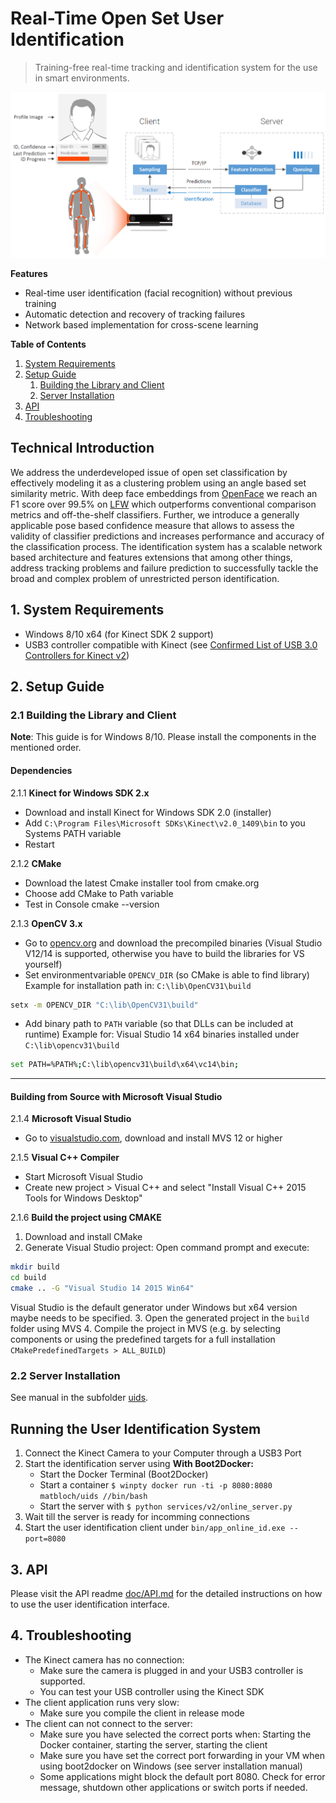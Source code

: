 # Real-Time Open Set User Identification
> Training-free real-time tracking and identification system for the use in smart environments.


![System Overview](/doc/img/system_overview.png)



**Features**
- Real-time user identification (facial recognition) without previous training
- Automatic detection and recovery of tracking failures
- Network based implementation for cross-scene learning

**Table of Contents**
1. [System Requirements](#1-system-requirements)  
2. [Setup Guide](#2-setup-guide) 
	1. [Building the Library and Client](#21-building-the-library-and-client)
  	2. [Server Installation](#22-server-installation)
3. [API](#3-api)
4. [Troubleshooting](#4-troubleshooting)


## Technical Introduction

We address the underdeveloped issue of open set classification by effectively modeling it as a clustering problem using an angle based set similarity metric.
With deep face embeddings from [OpenFace](https://github.com/cmusatyalab/openface) we reach an F1 score over 99.5\% on [LFW](http://vis-www.cs.umass.edu/lfw/index.html) which outperforms conventional comparison metrics and off-the-shelf classifiers.
Further, we introduce a generally applicable pose based confidence measure that allows to assess the validity of classifier predictions and increases performance and accuracy of the classification process.
The identification system has a scalable network based architecture and features
extensions that among other things, address tracking problems and failure prediction to successfully tackle the broad and complex problem of unrestricted person identification.

## 1. System Requirements

- Windows 8/10 x64 (for Kinect SDK 2 support)
- USB3 controller compatible with Kinect (see [Confirmed List of USB 3.0 Controllers for Kinect v2](https://social.msdn.microsoft.com/Forums/en-US/bb379e8b-4258-40d6-92e4-56dd95d7b0bb/confirmed-list-of-usb-30-pcie-cardslaptopsconfigurations-which-work-for-kinect-v2-during?forum=kinectv2sdk))


## 2. Setup Guide

### 2.1 Building the Library and Client
**Note**: This guide is for Windows 8/10. Please install the components in the mentioned order.

#### Dependencies

2.1.1 **Kinect for Windows SDK 2.x**
- Download and install Kinect for Windows SDK 2.0 (installer)
- Add `C:\Program Files\Microsoft SDKs\Kinect\v2.0_1409\bin` to you Systems PATH variable
- Restart

2.1.2 **CMake**
- Download the latest Cmake installer tool from cmake.org
- Choose add CMake to Path variable
- Test in Console cmake --version

2.1.3 **OpenCV 3.x**
- Go to [opencv.org](http://opencv.org) and download the precompiled binaries (Visual Studio V12/14 is supported, otherwise you have to build the libraries for VS yourself)
- Set environmentvariable `OPENCV_DIR` (so CMake is able to find library)
Example for installation path in: `C:\lib\OpenCV31\build`
```bash
setx -m OPENCV_DIR "C:\lib\OpenCV31\build"
```
- Add binary path to `PATH` variable (so that DLLs can be included at runtime)
Example for: Visual Studio 14 x64 binaries installed under `C:\lib\opencv31\build`
```bash
set PATH=%PATH%;C:\lib\opencv31\build\x64\vc14\bin;
```

---------------

#### Building from Source with Microsoft Visual Studio

2.1.4 **Microsoft Visual Studio**
- Go to [visualstudio.com](https://www.visualstudio.com/), download and install MVS 12 or higher

2.1.5 **Visual C++ Compiler**
- Start Microsoft Visual Studio
- Create new project > Visual C++ and select "Install Visual C++ 2015 Tools for Windows Desktop"

2.1.6 **Build the project using CMAKE**
1. Download and install CMake
2. Generate Visual Studio project:
Open command prompt and execute:
```bash
mkdir build
cd build
cmake .. -G "Visual Studio 14 2015 Win64"
```
Visual Studio is the default generator under Windows but x64 version maybe needs to be specified.
3. Open the generated project in the `build` folder using MVS
4. Compile the project in MVS (e.g. by selecting components or using the predefined targets for a full installation `CMakePredefinedTargets > ALL_BUILD`)


### 2.2 Server Installation

See manual in the subfolder [uids](uids).

## Running the User Identification System

1. Connect the Kinect Camera to your Computer through a USB3 Port
2. Start the identification server using **With Boot2Docker:**
	- Start the Docker Terminal (Boot2Docker)
	- Start a container `$ winpty docker run -ti -p 8080:8080 matbloch/uids //bin/bash`
	- Start the server with `$ python services/v2/online_server.py`
3. Wait till the server is ready for incomming connections
4. Start the user identification client under `bin/app_online_id.exe --port=8080`


## 3. API
Please visit the API readme [doc/API.md](doc/api.md) for the detailed instructions on how to use the user identification interface.


## 4. Troubleshooting

- The Kinect camera has no connection:
	- Make sure the camera is plugged in and your USB3 controller is supported.
	- You can test your USB controller using the Kinect SDK
- The client application runs very slow:
	- Make sure you compile the client in release mode
- The client can not connect to the server:
	- Make sure you have selected the correct ports when: Starting the Docker container, starting the server, starting the client
	- Make sure you have set the correct port forwarding in your VM when using boot2docker on Windows (see server installation manual)
	- Some applications might block the default port 8080. Check for error message, shutdown other applications or switch ports if needed.
